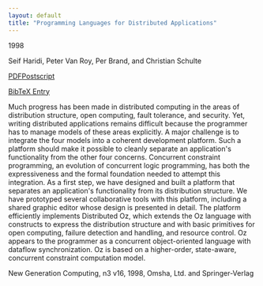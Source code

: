 ```yaml
---
layout: default
title: "Programming Languages for Distributed Applications"
---
```



1998


Seif Haridi, Peter Van Roy, Per Brand, and Christian Schulte



[PDF](http://www.ps.uni-sb.de/PapersOz/ProgrammingSysLab/ngc98.pdf)[Postscript](http://www.ps.uni-sb.de/PapersOz/ProgrammingSysLab/ngc98.ps.gz)

[BibTeX Entry](http://www.ps.uni-sb.de/PapersOz/abstracts/ngc98.bib)



Much progress has been made in distributed
computing in the areas of distribution structure,
open computing, fault tolerance, and
security. Yet, writing distributed applications
remains difficult because the programmer has to
manage models of these areas explicitly. A major
challenge is to integrate the four models into a
coherent development platform. Such a platform
should make it possible to cleanly separate an
application's functionality from the other four
concerns.  Concurrent constraint programming, an
evolution of concurrent logic programming, has
both the expressiveness and the formal foundation
needed to attempt this integration. As a first
step, we have designed and built a platform that
separates an application's functionality from its
distribution structure. We have prototyped
several collaborative tools with this platform,
including a shared graphic editor whose design is
presented in detail. The platform efficiently
implements Distributed Oz, which extends the Oz
language with constructs to express the
distribution structure and with basic primitives
for open computing, failure detection and
handling, and resource control. Oz appears to the
programmer as a concurrent object-oriented
language with dataflow synchronization. Oz is
based on a higher-order, state-aware, concurrent
constraint computation model.




New Generation Computing,  n3 v16, 1998, Omsha, Ltd. and Springer-Verlag




